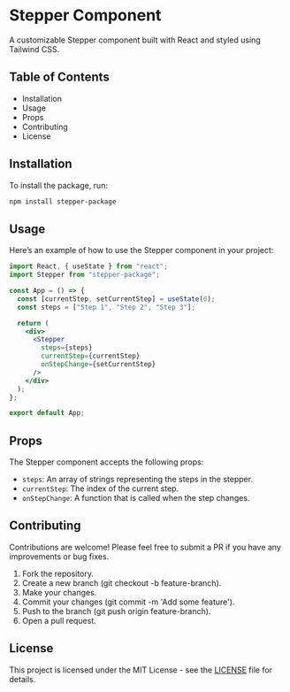 # Stepper Component

A customizable Stepper component built with React and styled using Tailwind CSS.

## Table of Contents

- Installation
- Usage
- Props
- Contributing
- License

## Installation

To install the package, run:

```bash
npm install stepper-package
```

## Usage

Here’s an example of how to use the Stepper component in your project:

```jsx
import React, { useState } from "react";
import Stepper from "stepper-package";

const App = () => {
  const [currentStep, setCurrentStep] = useState(0);
  const steps = ["Step 1", "Step 2", "Step 3"];

  return (
    <div>
      <Stepper
        steps={steps}
        currentStep={currentStep}
        onStepChange={setCurrentStep}
      />
    </div>
  );
};

export default App;
```

## Props

The Stepper component accepts the following props:

- `steps`: An array of strings representing the steps in the stepper.
- `currentStep`: The index of the current step.
- `onStepChange`: A function that is called when the step changes.
  
## Contributing

Contributions are welcome! Please feel free to submit a PR if you have any improvements or bug fixes.

1. Fork the repository.
2. Create a new branch (git checkout -b feature-branch).
3. Make your changes.
4. Commit your changes (git commit -m 'Add some feature').
5. Push to the branch (git push origin feature-branch).
6. Open a pull request.

## License

This project is licensed under the MIT License - see the [LICENSE](LICENSE) file for details.

